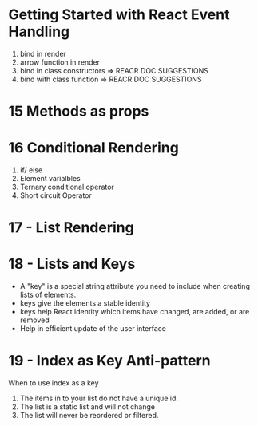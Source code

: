 # Getting Started with React Event Handling

 

1. bind in render
2. arrow function in render
3. bind in class constructors => REACR DOC SUGGESTIONS
4. bind with class function => REACR DOC SUGGESTIONS

# 15 Methods as props 
# 16 Conditional Rendering
1. if/ else
2. Element varialbles 
3. Ternary conditional operator
4. Short circuit Operator

# 17 - List Rendering
# 18 - Lists and Keys

- A "key" is a special string attribute you need to include when creating lists of elements.
- keys give the elements a stable identity 
- keys help React identity which items have changed, are added, or are removed 
- Help in efficient update of the user interface 

# 19 - Index as Key Anti-pattern

When to use index as a key 
1. The items in to your list do not have a unique id.
2. The list is a static list and will not change 
3. The list will never be reordered or filtered. 